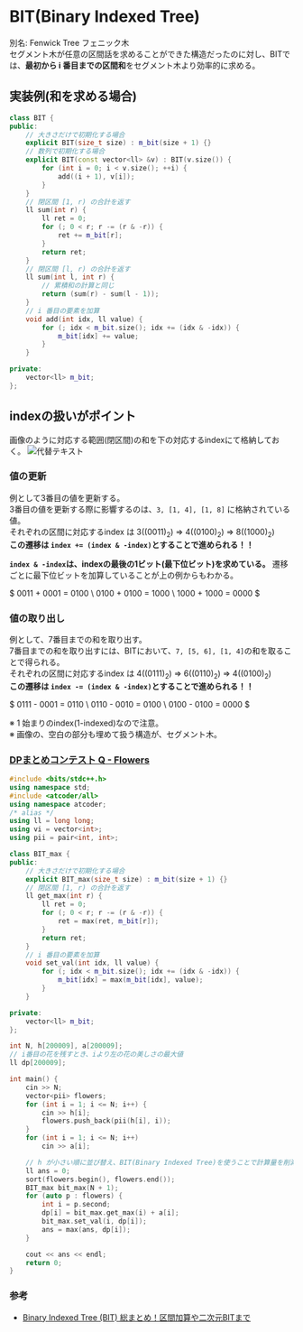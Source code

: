 # BIT(Binary Indexed Tree)
別名: Fenwick Tree フェニック木  
セグメント木が任意の区間話を求めることができた構造だったのに対し、BITでは、**最初から i 番目までの区間和**をセグメント木より効率的に求める。

## 実装例(和を求める場合)
```cpp
class BIT {
public:
    // 大きさだけで初期化する場合
    explicit BIT(size_t size) : m_bit(size + 1) {}
    // 数列で初期化する場合
    explicit BIT(const vector<ll> &v) : BIT(v.size()) {
        for (int i = 0; i < v.size(); ++i) {
            add((i + 1), v[i]);
        }
    }
    // 閉区間 [1, r) の合計を返す
    ll sum(int r) {
        ll ret = 0;
        for (; 0 < r; r -= (r & -r)) {
            ret += m_bit[r];
        }
        return ret;
    }
    // 閉区間 [l, r) の合計を返す
    ll sum(int l, int r) {
        // 累積和の計算と同じ
        return (sum(r) - sum(l - 1));
    }
    // i 番目の要素を加算
    void add(int idx, ll value) {
        for (; idx < m_bit.size(); idx += (idx & -idx)) {
            m_bit[idx] += value;
        }
    }

private:
    vector<ll> m_bit;
};
```

## indexの扱いがポイント
画像のように対応する範囲(閉区間)の和を下の対応するindexにて格納しておく。
![代替テキスト](../assets/BIT.png)  
### 値の更新
例として3番目の値を更新する。  
3番目の値を更新する際に影響するのは、`3, [1, 4], [1, 8]` に格納されている値。  
それぞれの区間に対応するindex は 3($(0011)_2$) => 4($(0100)_2$) => 8($(1000)_2$)  
**この遷移は `index += (index & -index)`とすることで進められる！！**  

**`index & -index`は、indexの最後の1ビット(最下位ビット)を求めている。**
遷移ごとに最下位ビットを加算していることが上の例からもわかる。  

$
0011 + 0001 = 0100 \\
0100 + 0100 = 1000 \\
1000 + 1000 = 0000 
$


### 値の取り出し
例として、7番目までの和を取り出す。  
7番目までの和を取り出すには、BITにおいて、`7, [5, 6], [1, 4]`の和を取ることで得られる。  
それぞれの区間に対応するindex は 4($(0111)_2$) => 6($(0110)_2$) => 4($(0100)_2$)  
**この遷移は `index -= (index & -index)`とすることで進められる！！**  

$
0111 - 0001 = 0110 \\
0110 - 0010 = 0100 \\
0100 - 0100 = 0000
$

※ 1 始まりのindex(1-indexed)なので注意。  
※ 画像の、空白の部分も埋めて扱う構造が、セグメント木。


### [DPまとめコンテスト Q - Flowers](https://atcoder.jp/contests/dp/tasks/dp_q)
```cpp
#include <bits/stdc++.h>
using namespace std;
#include <atcoder/all>
using namespace atcoder;
/* alias */
using ll = long long;
using vi = vector<int>;
using pii = pair<int, int>;

class BIT_max {
public:
    // 大きさだけで初期化する場合
    explicit BIT_max(size_t size) : m_bit(size + 1) {}
    // 閉区間 [1, r) の合計を返す
    ll get_max(int r) {
        ll ret = 0;
        for (; 0 < r; r -= (r & -r)) {
            ret = max(ret, m_bit[r]);
        }
        return ret;
    }
    // i 番目の要素を加算
    void set_val(int idx, ll value) {
        for (; idx < m_bit.size(); idx += (idx & -idx)) {
            m_bit[idx] = max(m_bit[idx], value);
        }
    }

private:
    vector<ll> m_bit;
};

int N, h[200009], a[200009];
// i番目の花を残すとき、iより左の花の美しさの最大値
ll dp[200009];

int main() {
    cin >> N;
    vector<pii> flowers;
    for (int i = 1; i <= N; i++) {
        cin >> h[i];
        flowers.push_back(pii(h[i], i));
    }
    for (int i = 1; i <= N; i++)
        cin >> a[i];

    // h が小さい順に並び替え、BIT(Binary Indexed Tree)を使うことで計算量を削減する
    ll ans = 0;
    sort(flowers.begin(), flowers.end());
    BIT_max bit_max(N + 1);
    for (auto p : flowers) {
        int i = p.second;
        dp[i] = bit_max.get_max(i) + a[i];
        bit_max.set_val(i, dp[i]);
        ans = max(ans, dp[i]);
    }

    cout << ans << endl;
    return 0;
}
```

### 参考
- [Binary Indexed Tree (BIT) 総まとめ！区間加算や二次元BITまで](https://algo-logic.info/binary-indexed-tree/)